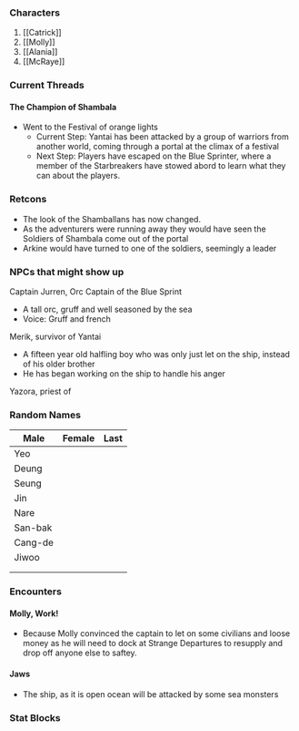 ### Characters
1. [[Catrick]]
2. [[Molly]]
3. [[Alania]]
4. [[McRaye]]

### Current Threads

#### The Champion of Shambala

- Went to the Festival of orange lights
	- Current Step: Yantai has been attacked by a group of warriors from another world, coming through a portal at the climax of a festival
	- Next Step: Players have escaped on the Blue Sprinter, where a member of the Starbreakers have stowed abord to learn what they can about the players.


### Retcons

- The look of the Shamballans has now changed. 
- As the adventurers were running away they would have seen the Soldiers of Shambala come out of the portal 
- Arkine would have turned to one of the soldiers, seemingly a leader

### NPCs that might show up

Captain Jurren, Orc Captain of the Blue Sprint

- A tall orc, gruff and well seasoned by the sea
- Voice: Gruff and french

Merik, survivor of Yantai

- A fifteen year old halfling boy who was only just let on the ship, instead of his older brother
- He has began working on the ship to handle his anger

Yazora, priest of 


### Random Names

| Male    | Female | Last |
| ------- | ------ | ---- |
| Yeo     |        |      |
| Deung   |        |      |
| Seung   |        |      |
| Jin     |        |      |
| Nare    |        |      |
| San-bak |        |      |
| Cang-de |        |      |
| Jiwoo   |        |      |
|         |        |      |
|         |        |      |


### Encounters

#### Molly, Work!

- Because Molly convinced the captain to let on some civilians and loose money as he will need to dock at Strange Departures to resupply and drop off anyone else to saftey.

#### Jaws 

- The ship, as it is open ocean will be attacked by some sea monsters


### Stat Blocks

